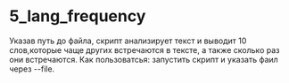 # 5_lang_frequency
Указав путь до файла, скрипт анализирует текст и выводит 10 слов,которые чаще других встречаются в тексте, а также сколько раз они встречаются. 
Как пользоватсья: запустить скрипт и указать фаил через --file.
